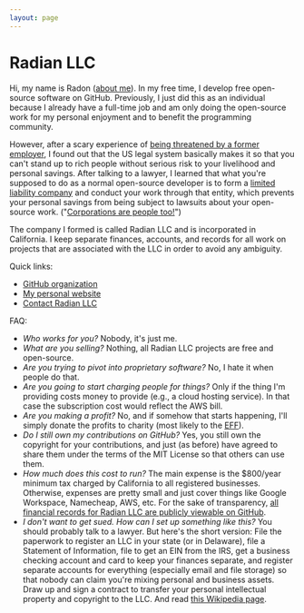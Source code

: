 ```yaml
---
layout: page
---
```


# Radian LLC

Hi, my name is Radon ([about
me](https://intuitiveexplanations.com/about/me)). In my free time, I
develop free open-source software on GitHub. Previously, I just did
this as an individual because I already have a full-time job and am
only doing the open-source work for my personal enjoyment and to
benefit the programming community.

However, after a scary experience of [being threatened by a former
employer](https://intuitiveexplanations.com/tech/replit/), I found out
that the US legal system basically makes it so that you can't stand up
to rich people without serious risk to your livelihood and personal
savings. After talking to a lawyer, I learned that what you're
supposed to do as a normal open-source developer is to form a [limited
liability
company](https://en.wikipedia.org/wiki/Limited_liability_company) and
conduct your work through that entity, which prevents your personal
savings from being subject to lawsuits about your open-source work.
("[Corporations are people
too!](https://en.wikipedia.org/wiki/Corporate_personhood)")

The company I formed is called Radian LLC and is incorporated in
California. I keep separate finances, accounts, and records for all
work on projects that are associated with the LLC in order to avoid
any ambiguity.

Quick links:

* [GitHub organization](https://github.com/radian-software)
* [My personal website](https://intuitiveexplanations.com/)
* [Contact Radian LLC](mailto:contact@radian.codes)

FAQ:

* *Who works for you?* Nobody, it's just me.
* *What are you selling?* Nothing, all Radian LLC projects are free
  and open-source.
* *Are you trying to pivot into proprietary software?* No, I hate it
  when people do that.
* *Are you going to start charging people for things?* Only if the
  thing I'm providing costs money to provide (e.g., a cloud hosting
  service). In that case the subscription cost would reflect the AWS
  bill.
* *Are you making a profit?* No, and if somehow that starts happening,
  I'll simply donate the profits to charity (most likely to the
  [EFF](https://www.eff.org/)).
* *Do I still own my contributions on GitHub?* Yes, you still own the
  copyright for your contributions, and just (as before) have agreed
  to share them under the terms of the MIT License so that others can
  use them.
* *How much does this cost to run?* The main expense is the $800/year
  minimum tax charged by California to all registered businesses.
  Otherwise, expenses are pretty small and just cover things like
  Google Workspace, Namecheap, AWS, etc. For the sake of transparency,
  [all financial records for Radian LLC are publicly viewable on
  GitHub](https://github.com/radian-software/financials).
* *I don't want to get sued. How can I set up something like this?*
  You should probably talk to a lawyer. But here's the short version:
  File the paperwork to register an LLC in your state (or in
  Delaware), file a Statement of Information, file to get an EIN from
  the IRS, get a business checking account and card to keep your
  finances separate, and register separate accounts for everything
  (especially email and file storage) so that nobody can claim you're
  mixing personal and business assets. Draw up and sign a contract to
  transfer your personal intellectual property and copyright to the
  LLC. And read [this Wikipedia
  page](https://en.wikipedia.org/wiki/Piercing_the_corporate_veil).

